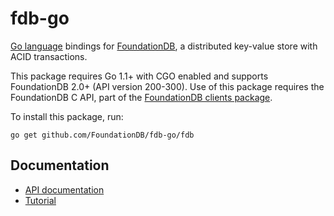 fdb-go
======

[Go language](http://golang.org) bindings for [FoundationDB](https://foundationdb.com), a distributed key-value store with ACID transactions.

This package requires Go 1.1+ with CGO enabled and supports FoundationDB 2.0+ (API version 200-300).
Use of this package requires the FoundationDB C API, part of the [FoundationDB clients package](https://foundationdb.com/get).

To install this package, run:

    go get github.com/FoundationDB/fdb-go/fdb

Documentation
-------------

* [API documentation](http://godoc.org/github.com/FoundationDB/fdb-go/fdb)
* [Tutorial](https://foundationdb.com/documentation/class-scheduling-go.html)
